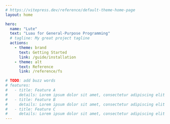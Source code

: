 ```yaml
---
# https://vitepress.dev/reference/default-theme-home-page
layout: home

hero:
  name: "Lute"
  text: "Luau for General-Purpose Programming"
  # tagline: My great project tagline
  actions:
    - theme: brand
      text: Getting Started
      link: /guide/installation
    - theme: alt
      text: Reference
      link: /reference/fs

# TODO: add buzz words
# features:
#   - title: Feature A
#     details: Lorem ipsum dolor sit amet, consectetur adipiscing elit
#   - title: Feature B
#     details: Lorem ipsum dolor sit amet, consectetur adipiscing elit
#   - title: Feature C
#     details: Lorem ipsum dolor sit amet, consectetur adipiscing elit
---
```


